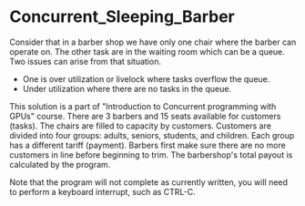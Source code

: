 # Concurrent_Sleeping_Barber

Consider that in a barber shop we have only one chair where the barber can operate on. The other task are in the waiting room which can be a queue. Two issues can arise from that situation. 
* One is over utilization or livelock where tasks overflow the queue. 
* Under utilization where there are no tasks in the queue. 

This solution is a part of "Introduction to Concurrent programming with GPUs" course. 
There are 3 barbers and 15 seats available for customers (tasks). The chairs are filled to capacity by customers. Customers are divided into four groups: adults, seniors, students, and children. Each group has a different tariff (payment). 
Barbers first make sure there are no more customers in line before beginning to trim. The barbershop's total payout is calculated by the program.

Note that the program will not complete as currently written, you will need to perform a keyboard interrupt, such as CTRL-C.
